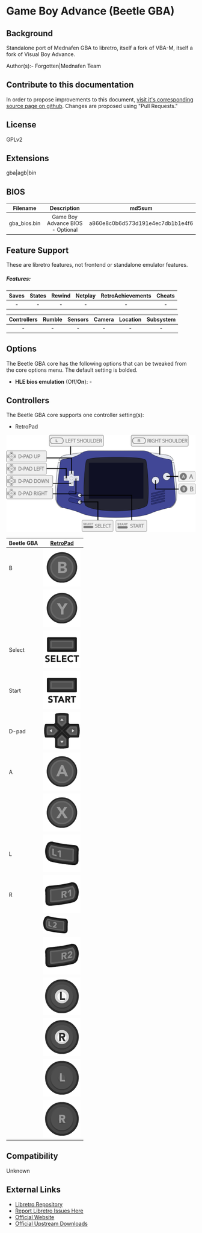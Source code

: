 # Game Boy Advance (Beetle GBA)

## Background

Standalone port of Mednafen GBA to libretro, itself a fork of VBA-M, itself a fork of Visual Boy Advance.

Author(s):- Forgotten|Mednafen Team

## Contribute to this documentation

In order to propose improvements to this document, [visit it's corresponding source page on github](https://github.com/libretro/docs/tree/master/docs/library/mednafen_gba.md). Changes are proposed using "Pull Requests."


## License

GPLv2

## Extensions

gba|agb|bin

## BIOS

|   Filename    |    Description     |              md5sum              |
|:-------------:|:------------------:|:--------------------------------:|
|gba_bios.bin   |Game Boy Advance BIOS - Optional |a860e8c0b6d573d191e4ec7db1b1e4f6 |

## Feature Support

These are libretro features, not frontend or standalone emulator features.

##### Features:

| Saves | States      | Rewind | Netplay | RetroAchievements | Cheats |
|:-----:|:-----------:|:------:|:-------:|:-----------------:|:------:|
|  -    |     -       |   -    |   -     |        -          |   -    |

| Controllers     | Rumble | Sensors | Camera | Location | Subsystem     |
|:---------------:|:------:|:-------:|:------:|:--------:|:-------------:|
|        -        |   -    |    -    |   -    |    -     |       -       |

## Options

The Beetle GBA core has the following options that can be tweaked from the core options menu. The default setting is bolded. 

- **HLE bios emulation** (Off/**On**): -

## Controllers

The Beetle GBA core supports one controller setting(s):

* RetroPad

![mednafen_gba_retropad](images/Controllers/mednafen_gba_retropad.png)

| Beetle GBA | [RetroPad](RetroPad)                                           |
|------------|----------------------------------------------------------------|
| B          | ![RetroPad_B](images/RetroPad/Retro_B_Round.png)               |
|            | ![RetroPad_Y](images/RetroPad/Retro_Y_Round.png)               |
| Select     | ![RetroPad_Select](images/RetroPad/Retro_Select.png)           |
| Start      | ![RetroPad_Start](images/RetroPad/Retro_Start.png)             |
| D-pad      | ![RetroPad_Dpad](images/RetroPad/Retro_Dpad.png)               |    
| A          | ![RetroPad_A](images/RetroPad/Retro_A_Round.png)               |
|            | ![RetroPad_X](images/RetroPad/Retro_X_Round.png)               |
| L          | ![RetroPad_L1](images/RetroPad/Retro_L1.png)                   |
| R          | ![RetroPad_R1](images/RetroPad/Retro_R1.png)                   |
|            | ![RetroPad_L2](images/RetroPad/Retro_L2_Temp.png)              |
|            | ![RetroPad_R2](images/RetroPad/Retro_R2.png)                   |
|            | ![RetroPad_L3](images/RetroPad/Retro_L3.png)                   |
|            | ![RetroPad_R3](images/RetroPad/Retro_R3.png)                   |
|            | ![RetroPad_Left_Stick](images/RetroPad/Retro_Left_Stick.png)   |
|            | ![RetroPad_Right_Stick](images/RetroPad/Retro_Right_Stick.png) |

## Compatibility

Unknown

## External Links

* [Libretro Repository](https://github.com/libretro/beetle-gba-libretro)
* [Report Libretro Issues Here](https://github.com/libretro/libretro-meta/issues)
* [Official Website](http://mednafen.sourceforge.net/)
* [Official Upstream Downloads](https://mednafen.github.io/releases/)

